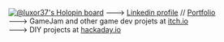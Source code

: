 [![@luxor37's Holopin board](https://holopin.io/api/user/board?user=luxor37)](https://holopin.io/@luxor37)
---> [Linkedin profile](https://www.linkedin.com/in/remimartel/) // [Portfolio](https://rmartel.dev)<br/>
---> GameJam and other game dev projets at [itch.io](https://luxor37.itch.io/) <br/>
---> DIY projects at [hackaday.io](https://hackaday.io/luxor37) <br/>












<!--
**luxor37/luxor37** is a ✨ _special_ ✨ repository because its `README.md` (this file) appears on your GitHub profile.

Here are some ideas to get you started:

- 🔭 I’m currently working on ...
- 🌱 I’m currently learning ...
- 👯 I’m looking to collaborate on ...
- 🤔 I’m looking for help with ...
- 💬 Ask me about ...
- 📫 How to reach me: ...
- 😄 Pronouns: ...
- ⚡ Fun fact: ...
-->
